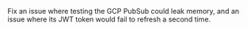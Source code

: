 Fix an issue where testing the GCP PubSub could leak memory, and an issue where its JWT token would fail to refresh a second time.
